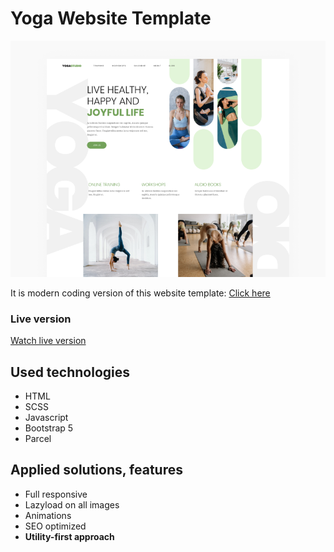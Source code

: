 # Yoga Website Template

![alt text](https://github.com/damiankomonski/yoga-template/blob/main/cover-image.png?raw=true)

It is modern coding version of this website template:
[Click here](https://templatesjungle.com/downloads/divineyoga-free-yoga-teacher-studio-figma-template/)

### Live version
[Watch live version](https://koskistudio.pl/projects/template-yoga/)

## Used technologies
- HTML
- SCSS
- Javascript
- Bootstrap 5
- Parcel

## Applied solutions, features
- Full responsive
- Lazyload on all images
- Animations
- SEO optimized
- **Utility-first approach**
